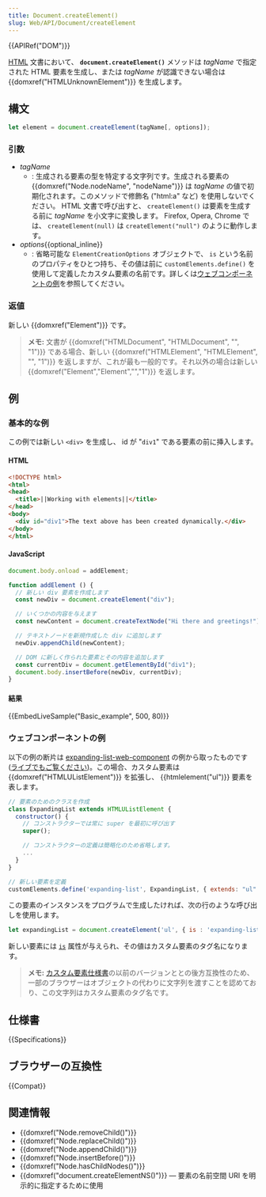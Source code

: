 ```yaml
---
title: Document.createElement()
slug: Web/API/Document/createElement
---
```

{{APIRef("DOM")}}

[HTML](/ja/docs/Web/HTML) 文書において、 **`document.createElement()`** メソッドは _tagName_ で指定された HTML 要素を生成し、または _tagName_ が認識できない場合は {{domxref("HTMLUnknownElement")}} を生成します。

## 構文

```js
let element = document.createElement(tagName[, options]);
```

### 引数

- _tagName_
  - : 生成される要素の型を特定する文字列です。生成される要素の {{domxref("Node.nodeName", "nodeName")}} は _tagName_ の値で初期化されます。このメソッドで修飾名 ("html:a" など) を使用しないでください。 HTML 文書で呼び出すと、 `createElement()` は要素を生成する前に _tagName_ を小文字に変換します。 Firefox, Opera, Chrome では、 `createElement(null)` は `createElement("null")` のように動作します。
- _options_{{optional_inline}}
  - : 省略可能な `ElementCreationOptions` オブジェクトで、 `is` という名前のプロパティをひとつ持ち、その値は前に `customElements.define()` を使用して定義したカスタム要素の名前です。詳しくは[ウェブコンポーネントの例](#ウェブコンポーネントの例)を参照してください。

### 返値

新しい {{domxref("Element")}} です。

> **メモ:** 文書が {{domxref("HTMLDocument", "HTMLDocument", "", "1")}} である場合、新しい {{domxref("HTMLElement", "HTMLElement", "", "1")}} を返しますが、これが最も一般的です。それ以外の場合は新しい {{domxref("Element","Element","","1")}} を返します。

## 例

### 基本的な例

この例では新しい `<div>` を生成し、 id が "`div1`" である要素の前に挿入します。

#### HTML

```html
<!DOCTYPE html>
<html>
<head>
  <title>||Working with elements||</title>
</head>
<body>
  <div id="div1">The text above has been created dynamically.</div>
</body>
</html>
```

#### JavaScript

```js
document.body.onload = addElement;

function addElement () {
  // 新しい div 要素を作成します
  const newDiv = document.createElement("div");

  // いくつかの内容を与えます
  const newContent = document.createTextNode("Hi there and greetings!");

  // テキストノードを新規作成した div に追加します
  newDiv.appendChild(newContent);

  // DOM に新しく作られた要素とその内容を追加します
  const currentDiv = document.getElementById("div1");
  document.body.insertBefore(newDiv, currentDiv);
}
```

#### 結果

{{EmbedLiveSample("Basic_example", 500, 80)}}

### ウェブコンポーネントの例

以下の例の断片は [expanding-list-web-component](https://github.com/mdn/web-components-examples/tree/master/expanding-list-web-component)
 の例から取ったものです ([ライブでもご覧ください](https://mdn.github.io/web-components-examples/expanding-list-web-component/))。この場合、カスタム要素は {{domxref("HTMLUListElement")}} を拡張し、 {{htmlelement("ul")}} 要素を表します。

```js
// 要素のためのクラスを作成
class ExpandingList extends HTMLUListElement {
  constructor() {
    // コンストラクターでは常に super を最初に呼び出す
    super();

    // コンストラクターの定義は簡略化のため省略します。
    ...
  }
}

// 新しい要素を定義
customElements.define('expanding-list', ExpandingList, { extends: "ul" });
```

この要素のインスタンスをプログラムで生成したければ、次の行のような呼び出しを使用します。

```js
let expandingList = document.createElement('ul', { is : 'expanding-list' })
```

新しい要素には [`is`](/ja/docs/Web/HTML/Global_attributes/is) 属性が与えられ、その値はカスタム要素のタグ名になります。

> **メモ:** [カスタム要素仕様書](https://www.w3.org/TR/custom-elements/)の以前のバージョンととの後方互換性のため、一部のブラウザーはオブジェクトの代わりに文字列を渡すことを認めており、この文字列はカスタム要素のタグ名です。

## 仕様書

{{Specifications}}

## ブラウザーの互換性

{{Compat}}

## 関連情報

- {{domxref("Node.removeChild()")}}
- {{domxref("Node.replaceChild()")}}
- {{domxref("Node.appendChild()")}}
- {{domxref("Node.insertBefore()")}}
- {{domxref("Node.hasChildNodes()")}}
- {{domxref("document.createElementNS()")}} — 要素の名前空間 URI を明示的に指定するために使用
